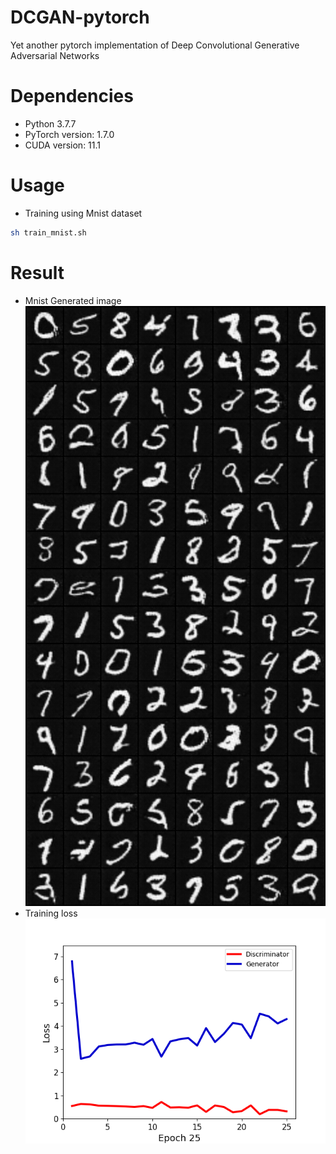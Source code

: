 # DCGAN-pytorch
Yet another pytorch implementation of Deep Convolutional Generative Adversarial Networks
# Dependencies
- Python 3.7.7
- PyTorch version: 1.7.0
- CUDA version: 11.1

# Usage
- Training using Mnist dataset
```sh
sh train_mnist.sh
```
# Result
- Mnist Generated image
![](images/DCGAN/fake_samples_24.png)
- Training loss
![](images/DCGAN/DCGAN_loss_epoch_25.png)